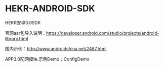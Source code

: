 # HEKR-ANDROID-SDK

HEKR安卓3.0SDK

官网aar包导入说明：https://developer.android.com/studio/projects/android-library.html

国内示例：http://www.androidchina.net/2467.html

APP3.0配网模块.示例Demo：ConfigDemo

